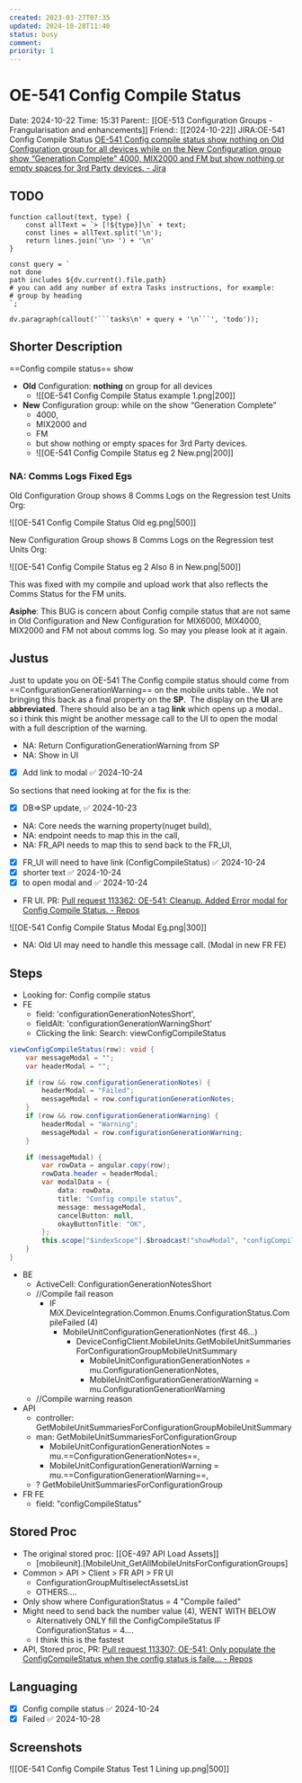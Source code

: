 ```yaml
---
created: 2023-03-27T07:35
updated: 2024-10-28T11:40
status: busy
comment: 
priority: 1
---
```


# OE-541 Config Compile Status

Date: 2024-10-22 Time: 15:31
Parent:: [[OE-513 Configuration Groups - Frangularisation and enhancements]]
Friend:: [[2024-10-22]]
JIRA:OE-541 Config Compile Status
[OE-541 Config compile status show nothing on Old Configuration group for all devices while on the New Configuration group show “Generation Complete” 4000, MIX2000 and FM but show nothing or empty spaces for 3rd Party devices. - Jira](https://csojiramixtelematics.atlassian.net/browse/OE-541)


## TODO
```dataviewjs
function callout(text, type) {
    const allText = `> [!${type}]\n` + text;
    const lines = allText.split('\n');
    return lines.join('\n> ') + '\n'
}

const query = `
not done
path includes ${dv.current().file.path}
# you can add any number of extra Tasks instructions, for example:
# group by heading
`;

dv.paragraph(callout('```tasks\n' + query + '\n```', 'todo'));
```

## Shorter Description

==Config compile status== show 
- **Old** Configuration: **nothing** on  group for all devices 
	- ![[OE-541 Config Compile Status example 1.png|200]]
- **New** Configuration group: while on the show “Generation Complete” 
	- 4000, 
	- MIX2000 and 
	- FM 
	- but show nothing or empty spaces for 3rd Party devices.
	- ![[OE-541 Config Compile Status eg 2 New.png|200]]

### NA: Comms Logs Fixed Egs

Old Configuration Group shows 8 Comms Logs on the Regression test Units Org:

![[OE-541 Config Compile Status Old eg.png|500]]

New Configuration Group shows 8 Comms Logs on the Regression test Units Org:

![[OE-541 Config Compile Status eg 2 Also 8 in New.png|500]]

This was fixed with my compile and upload work that also reflects the Comms Status for the FM units.


**Asiphe**: This BUG is concern about Config compile status that are not same in Old Configuration and New Configuration for MIX6000, MIX4000, MIX2000 and FM not about comms log. So may you please look at it again.




## Justus

Just to update you on OE-541 The Config compile status should come from ==ConfigurationGenerationWarning== on the mobile units table.. We not bringing this back as a final property on the **SP**.  The display on the **UI** are **abbreviated**. There should also be an a tag **link** which opens up a modal.. so i think this might be another message call to the UI to open the modal with a full description of the warning.

- NA: Return ConfigurationGenerationWarning from SP
- NA: Show in UI
- [x] Add link to modal ✅ 2024-10-24

So sections that need looking at for the fix is the:

- [x] DB=>SP update, ✅ 2024-10-23
- NA: Core needs the warning property(nuget build), 
- NA: endpoint needs to map this in the call, 
- NA: FR_API needs to map this to send back to the FR_UI, 
- [x] FR_UI will need to have link (ConfigCompileStatus) ✅ 2024-10-24
- [x] shorter text ✅ 2024-10-24
- [x] to open modal and ✅ 2024-10-24
- FR UI. PR: [Pull request 113362: OE-541: Cleanup. Added Error modal for Config Compile Status. - Repos](https://dev.azure.com/MiXTelematics/DeviceIntegration/_git/MiX.Config.Frangular.UI/pullrequest/113362)

![[OE-541 Config Compile Status Modal Eg.png|300]]
- NA: Old UI may need to handle this message call. (Modal in new FR FE)

## Steps

- Looking for: Config compile status
- FE
	- field: 'configurationGenerationNotesShort', 
	- fieldAlt: 'configurationGenerationWarningShort'
	- Clicking the link: Search: viewConfigCompileStatus

```c#
viewConfigCompileStatus(row): void {
	var messageModal = "";
	var headerModal = "";

	if (row && row.configurationGenerationNotes) {
		headerModal = "Failed";
		messageModal = row.configurationGenerationNotes;
	}
	if (row && row.configurationGenerationWarning) {
		headerModal = "Warning";
		messageModal = row.configurationGenerationWarning;
	}

	if (messageModal) {
		var rowData = angular.copy(row);
		rowData.header = headerModal;
		var modalData = {
			data: rowData,
			title: "Config compile status",
			message: messageModal,
			cancelButton: null,
			okayButtonTitle: "OK",
		};
		this.scope["$indexScope"].$broadcast("showModal", "configCompileFailModal", modalData);
	}
}
```

- BE
	- ActiveCell: ConfigurationGenerationNotesShort
	- //Compile fail reason
		- IF MiX.DeviceIntegration.Common.Enums.ConfigurationStatus.CompileFailed (4)
			- MobileUnitConfigurationGenerationNotes (first 46...)
				- DeviceConfigClient.MobileUnits.GetMobileUnitSummariesForConfigurationGroupMobileUnitSummary
					- MobileUnitConfigurationGenerationNotes = mu.ConfigurationGenerationNotes,
					- MobileUnitConfigurationGenerationWarning = mu.ConfigurationGenerationWarning
	- //Compile warning reason
- API
	- controller: GetMobileUnitSummariesForConfigurationGroupMobileUnitSummary
	- man: GetMobileUnitSummariesForConfigurationGroup
		- MobileUnitConfigurationGenerationNotes = mu.==ConfigurationGenerationNotes==,
		- MobileUnitConfigurationGenerationWarning = mu.==ConfigurationGenerationWarning==,
	- ? GetMobileUnitSummariesForConfigurationGroup
- FR FE
	- field: "configCompileStatus"

## Stored Proc 

- The original stored proc: [[OE-497 API Load Assets]]
	- [mobileunit].[MobileUnit_GetAllMobileUnitsForConfigurationGroups]
- Common > API > Client > FR API > FR UI
	- ConfigurationGroupMultiselectAssetsList
	- OTHERS....
- Only show where ConfigurationStatus = 4 "Compile failed"
- Might need to send back the number value (4), WENT WITH BELOW
	- Alternatively ONLY fill the ConfigCompileStatus IF ConfigurationStatus = 4....
	- I think this is the fastest
- API, Stored proc, PR: [Pull request 113307: OE-541: Only populate the ConfigCompileStatus when the config status is faile... - Repos](https://dev.azure.com/MiXTelematics/DeviceIntegration/_git/DynaMiX.DeviceConfig/pullrequest/113307)

## Languaging

- [x] Config compile status ✅ 2024-10-24
- [x] Failed ✅ 2024-10-28

## Screenshots

![[OE-541 Config Compile Status Test 1 Lining up.png|500]]

